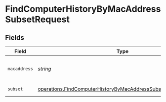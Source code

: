 # FindComputerHistoryByMacAddressSubsetRequest


## Fields

| Field                                                                                                                                                     | Type                                                                                                                                                      | Required                                                                                                                                                  | Description                                                                                                                                               |
| --------------------------------------------------------------------------------------------------------------------------------------------------------- | --------------------------------------------------------------------------------------------------------------------------------------------------------- | --------------------------------------------------------------------------------------------------------------------------------------------------------- | --------------------------------------------------------------------------------------------------------------------------------------------------------- |
| `macaddress`                                                                                                                                              | *string*                                                                                                                                                  | :heavy_check_mark:                                                                                                                                        | Computer Mac Address to filter by                                                                                                                         |
| `subset`                                                                                                                                                  | [operations.FindComputerHistoryByMacAddressSubsetPathParamSubset](../../../sdk/models/operations/findcomputerhistorybymacaddresssubsetpathparamsubset.md) | :heavy_check_mark:                                                                                                                                        | Subset to filter by                                                                                                                                       |
